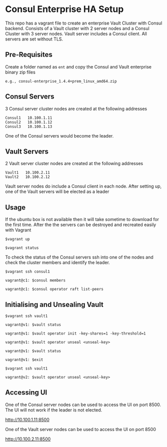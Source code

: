 # Consul Enterprise HA Setup
This repo has a vagrant file to create an enterprise Vault Cluster with Consul backend.  Consists of a Vault cluster with 2 server nodes and a Consul Cluster with 3 server nodes. Vault server includes a Consul client. All servers are set without TLS.

## Pre-Requisites
Create a folder named as ```ent``` and copy the Consul and Vault enterprise binary zip files

```e.g., consul-enterprise_1.4.4+prem_linux_amd64.zip```

## Consul Servers
3 Consul server cluster nodes are created at the following addresses

```
Consul1   10.100.1.11
Consul2   10.100.1.12
Consul3   10.100.1.13
```

One of the Consul servers would become the leader.

## Vault Servers
2 Vault server cluster nodes are created at the following addresses

```
Vault1   10.100.2.11
Vault2   10.100.2.12
```

Vault server nodes do include a Consul client in each node. After setting up, one of the Vault servers will be elected as a leader

## Usage
If the ubuntu box is not available then it will take sometime to download for the first time.  After the the servers can be destroyed and recreated easily with Vagrant

```
$vagrant up

$vagrant status

```

To check the status of the Consul servers ssh into one of the nodes and check the cluster members and identify the leader.

```
$vagrant ssh consul1

vagrant@c1: $consul members

vagrant@c1: $consul operator raft list-peers 

```

## Initialising and Unsealing Vault
```
$vagrant ssh vault1

vagrant@v1: $vault status

vagrant@v1: $vault operator init -key-shares=1 -key-threshold=1

vagrant@v1: $vault operator unseal <unseal-key>

vagrant@v1: $vault status

vagrant@v1: $exit

$vagrant ssh vault1

vagrant@v2: $vault operator unseal <unseal-key>

```

## Accessing UI
One of the Consul server nodes can be used to access the UI on port 8500.  The UI will not work if the leader is not elected.

http://10.100.1.11:8500 

One of the Vault server nodes can be used to access the UI on port 8500

http://10.100.2.11:8500 




